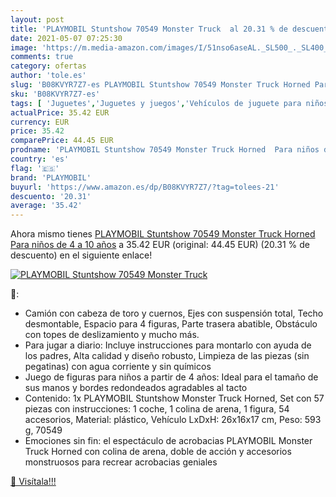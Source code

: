 ```yaml
---
layout: post
title: 'PLAYMOBIL Stuntshow 70549 Monster Truck  al 20.31 % de descuento'
date: 2021-05-07 07:25:30
image: 'https://m.media-amazon.com/images/I/51nso6aseAL._SL500_._SL400_.jpg'
comments: true
category: ofertas
author: 'tole.es'
slug: 'B08KVYR7Z7-es PLAYMOBIL Stuntshow 70549 Monster Truck Horned Para niños...'
sku: 'B08KVYR7Z7-es'
tags: [ 'Juguetes','Juguetes y juegos','Vehículos de juguete para niños','playmobil', ]
actualPrice: 35.42 EUR
currency: EUR
price: 35.42
comparePrice: 44.45 EUR
prodname: 'PLAYMOBIL Stuntshow 70549 Monster Truck Horned  Para niños de 4 a 10 años'
country: 'es'
flag: '🇪🇸'
brand: 'PLAYMOBIL'
buyurl: 'https://www.amazon.es/dp/B08KVYR7Z7/?tag=tolees-21'
descuento: '20.31'
average: '35.42'
---
```


Ahora mismo tienes [PLAYMOBIL Stuntshow 70549 Monster Truck Horned  Para niños de 4 a 10 años](https://www.amazon.es/dp/B08KVYR7Z7/?tag=tolees-21) a 35.42 EUR (original: 44.45 EUR) (20.31 %  de descuento) en el siguiente enlace!

[![PLAYMOBIL Stuntshow 70549 Monster Truck ](https://m.media-amazon.com/images/I/51nso6aseAL._SL500_._SL400_.jpg)](https://www.amazon.es/dp/B08KVYR7Z7/?tag=tolees-21)

🔎:

- Camión con cabeza de toro y cuernos, Ejes con suspensión total, Techo desmontable, Espacio para 4 figuras, Parte trasera abatible, Obstáculo con topes de deslizamiento y mucho más.
- Para jugar a diario: Incluye instrucciones para montarlo con ayuda de los padres, Alta calidad y diseño robusto, Limpieza de las piezas (sin pegatinas) con agua corriente y sin químicos
- Juego de figuras para niños a partir de 4 años: Ideal para el tamaño de sus manos y bordes redondeados agradables al tacto
- Contenido: 1x PLAYMOBIL Stuntshow Monster Truck Horned, Set con 57 piezas con instrucciones: 1 coche, 1 colina de arena, 1 figura, 54 accesorios, Material: plástico, Vehículo LxDxH: 26x16x17 cm, Peso: 593 g, 70549
- Emociones sin fin: el espectáculo de acrobacias PLAYMOBIL Monster Truck Horned con colina de arena, doble de acción y accesorios monstruosos para recrear acrobacias geniales

[🛒 Visítala!!!](https://www.amazon.es/dp/B08KVYR7Z7/?tag=tolees-21)
